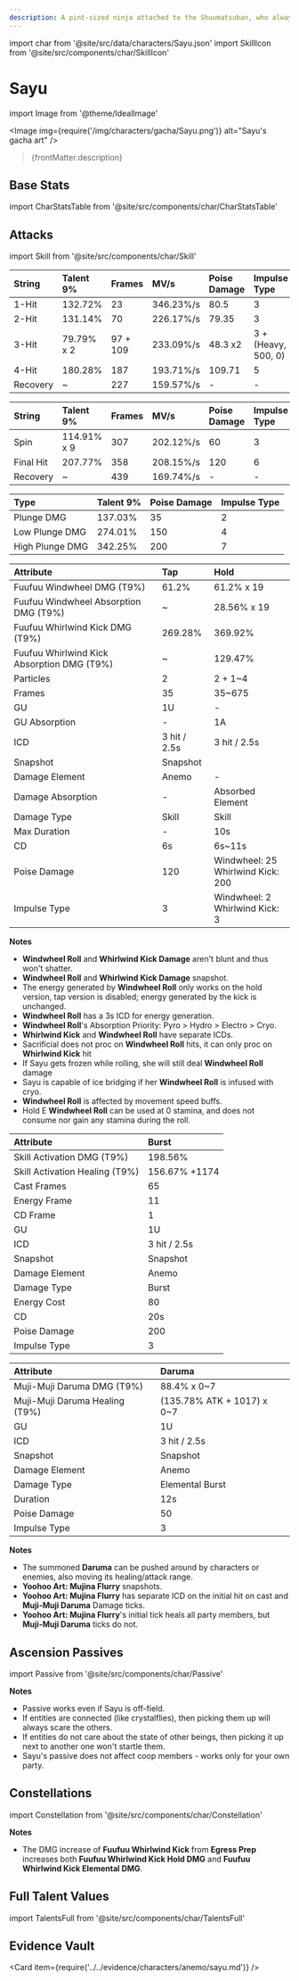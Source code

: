 ```yaml
---
description: A pint-sized ninja attached to the Shuumatsuban, who always seems sleep-deprived.
---
```


import char from '@site/src/data/characters/Sayu.json'
import SkillIcon from '@site/src/components/char/SkillIcon'

# Sayu

import Image from '@theme/IdealImage'

<Image img={require('/img/characters/gacha/Sayu.png')} alt="Sayu's gacha art" />
<blockquote>{frontMatter.description}</blockquote>

## Base Stats

import CharStatsTable from '@site/src/components/char/CharStatsTable'

<CharStatsTable char={char} />

## Attacks

import Skill from '@site/src/components/char/Skill'

<Tabs>
<TabItem value='na' label='Normal Attacks'>
<SkillIcon char={char} skill='na' />
<div class='talent-columns'>
<Skill char={char} skill='na' sectionFilter='Normal Attack' />

| String   | Talent 9%  | Frames   | MV/s      | Poise Damage | Impulse Type          |
| :------- | :--------- | :------- | :-------- | :----------- | :-------------------- |
| 1-Hit    | 132.72%    | 23       | 346.23%/s | 80.5         | 3                     |
| 2-Hit    | 131.14%    | 70       | 226.17%/s | 79.35        | 3                     |
| 3-Hit    | 79.79% x 2 | 97 + 109 | 233.09%/s | 48.3 x2      | 3 + \(Heavy, 500, 0\) |
| 4-Hit    | 180.28%    | 187      | 193.71%/s | 109.71       | 5                     |
| Recovery | ~          | 227      | 159.57%/s | -            | -                     |

</div>
<div class='talent-columns'>
<Skill char={char} skill='na' sectionFilter='Charged Attack' />

| String    | Talent 9%   | Frames | MV/s      | Poise Damage | Impulse Type |
| :-------- | :---------- | :----- | :-------- | :----------- | :----------- |
| Spin      | 114.91% x 9 | 307    | 202.12%/s | 60           | 3            |
| Final Hit | 207.77%     | 358    | 208.15%/s | 120          | 6            |
| Recovery  | ~           | 439    | 169.74%/s | -            | -            |

</div>
<div class='talent-columns'>
<Skill char={char} skill='na' sectionFilter='Plunging Attack' />

| Type            | Talent 9% | Poise Damage | Impulse Type |
| :-------------- | :-------- | :----------- | :----------- |
| Plunge DMG      | 137.03%   | 35           | 2            |
| Low Plunge DMG  | 274.01%   | 150          | 4            |
| High Plunge DMG | 342.25%   | 200          | 7            |

</div>
</TabItem>

<TabItem value='e' label='Skill'>
<SkillIcon char={char} skill='e' />
<div class='talent-columns'>
<Skill char={char} skill='e' />

| Attribute                                    | Tap          | Hold                                    |
| :------------------------------------------- | :----------- | :-------------------------------------- |
| Fuufuu Windwheel DMG \(T9%\)                 | 61.2%        | 61.2% x 19                              |
| Fuufuu Windwheel Absorption DMG \(T9%\)      | ~            | 28.56% x 19                             |
| Fuufuu Whirlwind Kick DMG \(T9%\)            | 269.28%      | 369.92%                                 |
| Fuufuu Whirlwind Kick Absorption DMG \(T9%\) | ~            | 129.47%                                 |
| Particles                                    | 2            | 2 + 1~4                                 |
| Frames                                       | 35           | 35~675                                  |
| GU                                           | 1U           | -                                       |
| GU Absorption                                | -            | 1A                                      |
| ICD                                          | 3 hit / 2.5s | 3 hit / 2.5s                            |
| Snapshot                                     | Snapshot     |
| Damage Element                               | Anemo        | -                                       |
| Damage Absorption                            | -            | Absorbed Element                        |
| Damage Type                                  | Skill        | Skill                                   |
| Max Duration                                 | -            | 10s                                     |
| CD                                           | 6s           | 6s~11s                                  |
| Poise Damage                                 | 120          | Windwheel: 25 <br/> Whirlwind Kick: 200 |
| Impulse Type                                 | 3            | Windwheel: 2 <br/> Whirlwind Kick: 3    |

</div>

**Notes**

* **Windwheel Roll** and **Whirlwind Kick Damage** aren't blunt and thus won't shatter.
* **Windwheel Roll** and **Whirlwind Kick Damage** snapshot.
* The energy generated by **Windwheel Roll** only works on the hold version, tap version is disabled; energy generated by the kick is unchanged.
* **Windwheel Roll** has a 3s ICD for energy generation.
* **Windwheel Roll**'s Absorption Priority: Pyro > Hydro > Electro > Cryo.
* **Whirlwind Kick** and **Windwheel Roll** have separate ICDs.
* Sacrificial does not proc on **Windwheel Roll** hits, it can only proc on **Whirlwind Kick** hit
* If Sayu gets frozen while rolling, she will still deal **Windwheel Roll** damage
* Sayu is capable of ice bridging if her **Windwheel Roll** is infused with cryo.
* **Windwheel Roll** is affected by movement speed buffs.
* Hold E **Windwheel Roll** can be used at 0 stamina, and does not consume nor gain any stamina during the roll.

</TabItem>

<TabItem value='q' label='Burst'>
<SkillIcon char={char} skill='q' />
<div class='talent-columns'>
<Skill char={char} skill='q'/>

| Attribute                        | Burst         |
| :------------------------------- | :------------ |
| Skill Activation DMG \(T9%\)     | 198.56%       |
| Skill Activation Healing \(T9%\) | 156.67% +1174 |
| Cast Frames                      | 65            |
| Energy Frame                     | 11            |
| CD Frame                         | 1             |
| GU                               | 1U            |
| ICD                              | 3 hit / 2.5s  |
| Snapshot                         | Snapshot      |
| Damage Element                   | Anemo         |
| Damage Type                      | Burst         |
| Energy Cost                      | 80            |
| CD                               | 20s           |
| Poise Damage                     | 200           |
| Impulse Type                     | 3             |

</div>

| Attribute                        | Daruma                     |
| :------------------------------- | :------------------------- |
| Muji-Muji Daruma DMG \(T9%\)     | 88.4% x 0~7                |
| Muji-Muji Daruma Healing \(T9%\) | (135.78% ATK + 1017) x 0~7 |
| GU                               | 1U                         |
| ICD                              | 3 hit / 2.5s               |
| Snapshot                         | Snapshot                   |
| Damage Element                   | Anemo                      |
| Damage Type                      | Elemental Burst            |
| Duration                         | 12s                        |
| Poise Damage                     | 50                         |
| Impulse Type                     | 3                          |

**Notes**

* The summoned **Daruma** can be pushed around by characters or enemies, also moving its healing/attack range.
* **Yoohoo Art: Mujina Flurry** snapshots.
* **Yoohoo Art: Mujina Flurry** has separate ICD on the initial hit on cast and **Muji-Muji Daruma** Damage ticks.
* **Yoohoo Art: Mujina Flurry**'s initial tick heals all party members, but **Muji-Muji Daruma** ticks do not.

</TabItem>
</Tabs>

## Ascension Passives

import Passive from '@site/src/components/char/Passive'

<Tabs>
<TabItem value='passive' label='Passive'>
<Passive char={char} passive={2} />

**Notes**

* Passive works even if Sayu is off-field.
* If entities are connected (like crystalflies), then picking them up will always scare the others.
* If entities do not care about the state of other beings, then picking it up next to another one won't startle them.
* Sayu's passive does not affect coop members - works only for your own party.

</TabItem>

<TabItem value='a1' label='Ascension 1'>
<Passive char={char} passive={0} />
</TabItem>

<TabItem value="a4" label="Ascension 4">
<Passive char={char} passive={1} />
</TabItem>
</Tabs>

## Constellations

import Constellation from '@site/src/components/char/Constellation'

<Tabs>
<TabItem value='c1' label='C1'>
<Constellation char={char} constellation={1} />
</TabItem>

<TabItem value='c2' label='C2'>
<Constellation char={char} constellation={2} />

**Notes**

* The DMG increase of **Fuufuu Whirlwind Kick** from **Egress Prep** increases both **Fuufuu Whirlwind Kick Hold DMG** and **Fuufuu Whirlwind Kick Elemental DMG**.

</TabItem>

<TabItem value='c3' label='C3'>
<Constellation char={char} constellation={3} />
</TabItem>

<TabItem value='c4' label='C4'>
<Constellation char={char} constellation={4} />
</TabItem>

<TabItem value='c5' label='C5'>
<Constellation char={char} constellation={5} />
</TabItem>

<TabItem value='c6' label='C6'>
<Constellation char={char} constellation={6} />
</TabItem>
</Tabs>

## Full Talent Values

import TalentsFull from '@site/src/components/char/TalentsFull'

<TalentsFull char={char}/>

## Evidence Vault

<Card item={require('../../evidence/characters/anemo/sayu.md')} />
